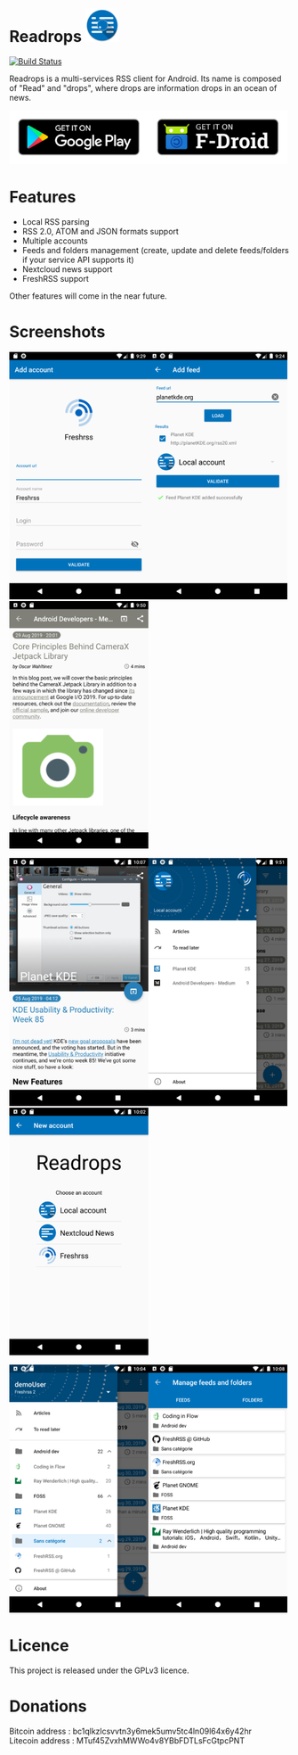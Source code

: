 # Readrops [<img src="fastlane/metadata/android/en-US/images/icon.png" width=60>](https://github.com/readrops/Readrop)

[![Build Status](https://travis-ci.org/readrops/Readrops.svg?branch=develop)](https://travis-ci.org/readrops/Readrops)

Readrops is a multi-services RSS client for Android. Its name is composed of "Read" and "drops", where drops are information drops in an ocean of news.

[<img src="images/google-play-badge.png" width=250>](https://play.google.com/store/apps/details?id=com.readrops.app)[<img src="images/fdroid-badge.png" width=250>](https://f-droid.org/en/packages/com.readrops.app/)

# Features

- Local RSS parsing
- RSS 2.0, ATOM and JSON formats support
- Multiple accounts
- Feeds and folders management (create, update and delete feeds/folders if your service API supports it)
- Nextcloud news support
- FreshRSS support

Other features will come in the near future.

# Screenshots

[<img src="fastlane/metadata/android/en-US/images/phoneScreenshots/Screenshot_1.png" width=250>]()[<img src="fastlane/metadata/android/en-US/images/phoneScreenshots/Screenshot_2.png" width=250>]()[<img src="fastlane/metadata/android/en-US/images/phoneScreenshots/Screenshot_3.png" width=250>]()

[<img src="fastlane/metadata/android/en-US/images/phoneScreenshots/Screenshot_4.png" width=250>]()[<img src="fastlane/metadata/android/en-US/images/phoneScreenshots/Screenshot_5.png" width=250>]()[<img src="fastlane/metadata/android/en-US/images/phoneScreenshots/Screenshot_6.png" width=250>]()

[<img src="fastlane/metadata/android/en-US/images/phoneScreenshots/Screenshot_7.png" width=250>]()[<img src="fastlane/metadata/android/en-US/images/phoneScreenshots/Screenshot_8.png" width=250>]()

# Licence

This project is released under the GPLv3 licence.

# Donations
Bitcoin address : bc1qlkzlcsvvtn3y6mek5umv5tc4ln09l64x6y42hr<br/>
Litecoin address : MTuf45ZvxhMWWo4v8YBbFDTLsFcGtpcPNT
